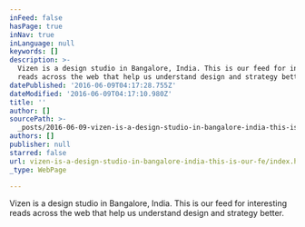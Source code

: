 ```yaml
---
inFeed: false
hasPage: true
inNav: true
inLanguage: null
keywords: []
description: >-
  Vizen is a design studio in Bangalore, India. This is our feed for interesting
  reads across the web that help us understand design and strategy better. 
datePublished: '2016-06-09T04:17:28.755Z'
dateModified: '2016-06-09T04:17:10.980Z'
title: ''
author: []
sourcePath: >-
  _posts/2016-06-09-vizen-is-a-design-studio-in-bangalore-india-this-is-our-fe.md
authors: []
publisher: null
starred: false
url: vizen-is-a-design-studio-in-bangalore-india-this-is-our-fe/index.html
_type: WebPage

---
```

Vizen is a design studio in Bangalore, India. This is our feed for interesting reads across the web that help us understand design and strategy better.